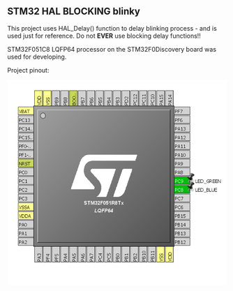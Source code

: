## STM32 HAL BLOCKING blinky ##


This project uses HAL_Delay() function to delay blinking process - and is used just for reference.
Do not **EVER** use blocking delay functions!!

STM32F051C8 LQFP64 processor on the STM32F0Discovery board was used for developing.

Project pinout:

![pinout](doc/mcu_pins.png "Pinout")